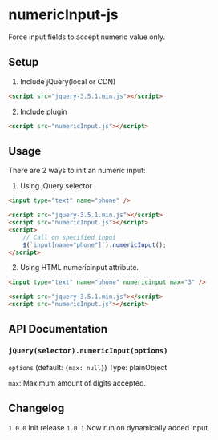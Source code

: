 # numericInput-js

Force input fields to accept numeric value only.

## Setup

1. Include jQuery(local or CDN)

```html
<script src="jquery-3.5.1.min.js"></script>
```

2. Include plugin

```html
<script src="numericInput.js"></script>
```

## Usage

There are 2 ways to init an numeric input:

1. Using jQuery selector

```html
<input type="text" name="phone" />

<script src="jquery-3.5.1.min.js"></script>
<script src="numericInput.js"></script>
<script>
    // Call on specified input
    $(`input[name="phone"]`).numericInput();
</script>
```

2. Using HTML numericinput attribute.

```html
<input type="text" name="phone" numericinput max="3" />

<script src="jquery-3.5.1.min.js"></script>
<script src="numericInput.js"></script>
```

## API Documentation

### `jQuery(selector).numericInput(options)`

`options` (default: `{max: null}`)
Type: plainObject

`max`: Maximum amount of digits accepted.

## Changelog

`1.0.0` Init release
`1.0.1` Now run on dynamically added input.
